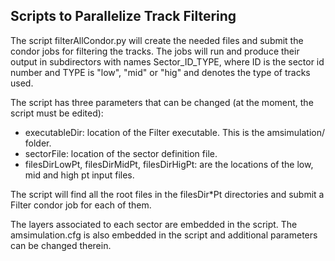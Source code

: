 Scripts to Parallelize Track Filtering
--------------------------------------

The script filterAllCondor.py will create the needed files and submit the condor jobs for filtering the tracks.
The jobs will run and produce their output in subdirectors with names Sector_ID_TYPE, where ID is the sector id number and TYPE is "low", "mid" or "hig" and denotes the type of tracks used.

The script has three parameters that can be changed (at the moment, the script must be edited):
* executableDir: location of the Filter executable. This is the amsimulation/ folder.
* sectorFile: location of the sector definition file.
* filesDirLowPt, filesDirMidPt, filesDirHigPt: are the locations of the low, mid and high pt input files.

The script will find all the root files in the filesDir*Pt directories and submit a Filter condor job for each of them.

The layers associated to each sector are embedded in the script.
The amsimulation.cfg is also embedded in the script and additional parameters can be changed therein.